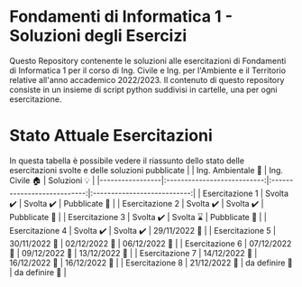 # Fondamenti di Informatica 1 - Soluzioni degli Esercizi
Questo Repository contenente le soluzioni alle esercitazioni di Fondamenti di Informatica 1 per il corso di Ing. Civile e Ing. per l'Ambiente e il Territorio relative all'anno accademico 2022/2023.
Il contenuto di questo repository consiste in un insieme di script python suddivisi in cartelle, una per ogni esercitazione.

# Stato Attuale Esercitazioni
In questa tabella è possibile vedere il riassunto dello stato delle esercitazioni svolte e delle soluzioni pubblicate
|                 |  Ing. Ambientale :seedling: |     Ing. Civile :house:     |      Soluzioni :bulb:       |
|-----------------|:---------------------------:|:---------------------------:|:---------------------------:|
| Esercitazione 1 |  Svolta :heavy_check_mark:  |  Svolta :heavy_check_mark:  |    Pubblicate :paperclip:   |
| Esercitazione 2 |  Svolta :heavy_check_mark:  |  Svolta :heavy_check_mark:  |    Pubblicate :paperclip:   |
| Esercitazione 3 |  Svolta :heavy_check_mark: |  Svolta :hourglass: |  Pubblicate :paperclip: |
| Esercitazione 4 |  Svolta :heavy_check_mark: |  Svolta :heavy_check_mark: |  29/11/2022 :date: |
| Esercitazione 5 |  30/11/2022 :date: |  02/12/2022 :date: |  06/12/2022 :date: |
| Esercitazione 6 |  07/12/2022 :date: |  09/12/2022 :date: |  13/12/2022 :date: |
| Esercitazione 7 |  14/12/2022 :date: |  16/12/2022 :date: |  16/12/2022 :date: |
| Esercitazione 8 |  21/12/2022 :date: |  da definire :date: |  da definire :date: |

